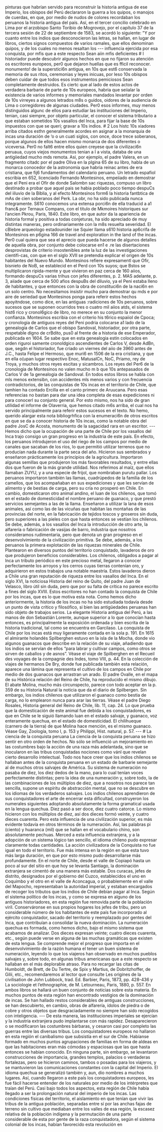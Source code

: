 pinturas que habrían servido para reconstruir la historia antigua de ese Imperio, los obispos del Perú declararon la guerra a los quipos, o manojos de cuerdas, en que, por medio de nudos de colores recordaban los peruanos la historia antigua del país. Así, en el tercer concilio celebrado en Lima por el arzobispo Santo Toribio de Mogrovejo, por el capítulo 37 de la tercera sesión de 22 de septiembre de 1583, se acordó lo siguiente: "Y por cuanto entre los indios que desconocieron las letras, se hallan, en lugar de libros, ciertos signos compuestos de varios ramales, que ellos denominan quipos, y de los cuales no menos resaltan los --- influencia ejercida por esa conquista, por mfis que a este respecto Sean aiin mfis deficientes # I historiador puede descubrir algunos hechos en que no fijaron su atención os escritores europeos, per0 que dejaron huellas que es fficil reconocer. monumento! de la superstici6n antigua, en 10s que est6 conservada la memoria de sus ritos, ceremonias y leyes inicuas, por Ieso 10s obispos deben cuidar de que todos esos instrumentos pemiciosos Sean completamente destruidos. Es ciertc que al lado de estos actos de verdadera barbarie de parte de 10s europeos, habria que seiialar la existencia de varios informes y memoriales mandados levantar por orden de 10s virreyes a algunos letrados m8s o guidos, oidores de la audiencia de Lima o corregidores de algunas ciudades. Per0 esos informes, muy menos distinguidos algunc de ellos para estudiar las instituciones del Imperio, tenian, casi siempre, por objeto particular, el conocer el sistema tributario a que estaban sometidos 10s vasallos del Inca, para fijar la base de 10s impuestos con que se queri; gravar a 10s indios. # 2 Los histc 10s xiadores arriba citados esthn generalmente acordes en asignar a la monarquia de incas una duración de ‘o o un cuati siglos, con once, doce trece soberanos, porque algunos de ellos hacen mismo monarca de dos diferentes o viceversa. Per0 no falt6 entre ellos quien creyese que la civilizaci6n peruaua, cuyos viejos monumentos tenian a I a vista, databa de una antigiiedad mucho mds remota. Asi, por ejemplo, el padre Valera, en un fragmento citadc por el padre Oliva en la plgina 65 de su libro, habla de un monarca conocedor de la astronomia que habria reinac antes de era cristiana, que fij6 fundamentos del calendario peruano. Un letrado espafiol escribia en 652, licenciado Fernando Montesinos, empeiiado en demostrar que el Peni era el Ofir de donde Salombn sac riquezas, compuso un libro destinado a probar que aquel pais se habia poblado poco tiempo despuCs del iiluvio de la Biblia, y al efecto Montesinos form6 la historia fantbtica de mAs de cien soberanos del Perk. La obr, no ha sido publicada nunca integramente. S610 conocemos una extensa porci6n de ella traducid a a1 franc&#x26; por Ternaux Compans, con el titulo de Mkmoires historiques sur l’ancien Pkrou, Paris, 1840. Este libro, en que autor da la apariencia de historia formal y positiva a todas conjeturas, ha sido apreciado de muy distintas maneras, pero ordinariamente con la m8s resuelta severidad. El cBlebre arqueologo estadounider ise Squier llama s610 historia ap6crifa de Montesinos en p6gina 166 de travel and exploration in the land of the incas. Per0 cual quiera que sea el aprecio que pueda hacerse de algunos detalles de aquella obra, por conjunto debe colocarse en1 e .re las disertaciones desprovistas de criterio insostenibles ante la luz de las investigaciones cientifi-cas, con que en el siglo XVII se pretendia explicar el origen de 10s habitantes del Nuevo Mundo. Montesinos refiere expresamentl que Ofir, bisnieto de NoB, se establecid en el Perd con 10s suyos; que Bstos se multiplicaron ripida-mente y que vivieron en paz cerca de 160 aiios, formando despuCs varias trihus con jefes diferentes, p. 2. MAS adelante, p. 3, aiiade que cerca de 500 afios despuBs del diluvio, ya el Peni estaba lleno de habitantes, y que entonces con la obra de constituci6n de la naci6n en un solo centro. No necesitamos insistir mucho para demostrar qu mds e por aire de seriedad que Montesinos ponga para referir estos hechos apoyitndose, como dice, en las antiguas :radiciones de 10s peruanos, sobre sucesos que se suponen ocurridos tres o cuatro mil aiios atds, el sistema hist6 rico y cronol6gico de libro, no merece en su conjunto la menor confianza. Montesinos escribia con el criterio his t6rico espaiiol de Cpoca; y cronologia de antiguos reyes del Peni podria colocarse a1 lado de la genealogia de Carlos que el obispo Sandoval, historiador, por otra parte, respetable digno de crBdito, pus0 al frente de a historia de ese Emperador, publicada en 1604. Se sabe que en esta genealogia estin colocados en orden riguroi samente cronoldgico ascendientes de Carlos V, desde AdBn, que, segdn el historiador, fue criado un viernes del aiio de 3960 antes de J.C., hasta Felipe el Hermoso, que muri6 en 1506 de la era cristiana, y que en ella o(upan lugar respectivo Enoc, MatusalCn, NoC, Priamo, rey de Troya, y muchos otros reyes escitas y sicambros. Los reyes del Per6 de la cronologia de Montesinos no valen mucho m b que 10s antepasados de Carlos V de 1a genealogia de Sandoval. En todos estos libros se habla con mls menos extensibn, con accidentes mls menos varios y con frecuencia contradictorios, de las conquistas de 10s incas en el territorio de Chile, que tamhien ha contado Ercilla en el canto primerc de Aruucana. Pero esas referencias no bastan para dar una idea completa de esas expediciones ni para conocerl su conjunto general. Por esto mismo, nos ha sido de gran utilidad el informe de Olaverria, que hemos citado m6s arriba, el cual nos ha servido principalmente para referir estos sucesos en el texto. No hemo, querido alargar esta nota bibliogrhfica con la enumeraci6n de otros escritos en que se da a conocer historia de 10s incas, como la notable obra del padre JosC de Acosta, monumento de la sagacidad rara en un escritor. --- Hemos dicho que la ocupación de una parte de Chile por los vasallos del Inca trajo consigo un gran progreso en la industria de este país. En efecto, los peruanos introdujeron el uso del riego de los campos por medio de canales que sacaban de los ríos, lo que permitió utilizar terrenos que no producían nada durante la parte seca del año. Hicieron sus sembrados y enseñaron prácticamente los principios de la agricultura. Importaron algunas semillas que produjeron los más favorables resultados, y entre ellas dos que fueron de la más grande utilidad. Nos referimos al maíz, que ellos llamaban ZUYU, y a una especie de frijol, que nombraban purutu pallar. Los peruanos importaron también las llamas, cuadrúpedos de la familia de los camellos, que los acompañaban en sus expediciones y que les servían de alimento y de bestias de carga, pero su cría no prosperó en Chile. En cambio, domesticaron otro animal andino, el luan de los chilenos, que tomó en el estado de domesticidad el nombre peruano de guanaco, y que prestó servicios semejantes a las de la llama. Enseñaron a utilizar la lana de esos animales, así como las de las vicuñas que habitan las montañas de las provincias del norte, en la fabricación de tejidos toscos y groseros sin duda, pero superiores a las pieles con que hasta entonces se vestían los chilenos. Se debe, además, a los vasallos del Inca la introducción de otro arte, la alfarería o fabricación de vasijas de barro, industria que nosotros consideramos rudimentaria, pero que denota un gran progreso en el desenvolvimiento de la civilización primitiva. Se debe, además, a los peruanos la primera explotación de las riquezas minerales de Chile. Plantearon en diversos puntos del territorio conquistado, lavaderos de oro que produjeron beneficios considerables. Los chilenos, obligados a pagar al Inca un tributo periódico en este precioso metal, llegaron a conocer perfectamente los arroyos y los cerros cuyas tierras contenían oro, y adquirieron en estos trabajos una notable maestría. Estos lavaderos dieron a Chile una gran reputación de riqueza entre los vasallos del Inca. En el siglo XVI, la noticiosa Historia del reino de Quito, del padre Juan de Velasco, libro útil sin duda, pero que por su falta de crítica no parece escrito a fines del siglo XVIII. Estos escritores no han contado la conquista de Chile por los incas, que es lo que motiva esta nota. Como hemos dicho anteriormente, la historia de los incas no ha sido estudiada todavía desde un punto de vista crítico y filosófico, si bien las antigüedades peruanas han sido objeto de trabajos serios. La elegante Historia antigua del Perú, a las manos de don Sebastián Lorente, aunque superior a lo que conocían hasta entonces, es principalmente la exposición ordenada y bien escrita de la historia tradicional, tal como se encuentra en Garcilaso. La conquista de Chile por los incas está muy ligeramente contada en la sola p. 191. En 1615 el almirante holandés Spilberghen estuvo en la isla de la Mocha, donde vio algunos guanacos que describe en la relación de su viaje, añadiendo que los indios se servían de ellos “para labrar y cultivar campos, como otros se sirven de caballos y de asnos”. Véase el viaje de Spilberghen en el Recueil des voyages de la compagnie des Indes, tomo VIII, p. 44. En la colección de viajes de hermanos De Bry, donde fue publicada también esta relación, aparece una lámina que representa el cultivo de los campos en Chile por medio de dos guanacos que arrastran un arado. El padre Ovalle, en el mapa de su Histórica relación del Reino de Chile, ha reproducido el mismo dibujo. El abate Molina, mucho más circunspecto, parece con todo aceptar en la p. 359 de su Historia Natural la noticia que da el diario de Spilbergen. Sin embargo, los indios chilenos que utilizaron el guanaco como bestia de carga, no lo emplearon nunca para arar las tierras. Véase el padre Diego Rosales, Historia general del Reino de Chile, lib. 11, cap. 24. Lo que prueba que la domesticación de este animal fue debida a los conquistadores, es que en Chile se le siguió llamando luan en el estado salvaje, y guanaco, voz enteramente quechua, en el estado de domesticidad. El chilihueque (carnero de la tierra) de que Molina hace mención, es el mismo guanaco. Véase Gay, Zoología, tomo I, p. 153 y Philippi, Hist. natural, p. 57. --- # La ciencia de la conquista peruana La ciencia de la conquista peruana se hizo sentir en otro orden de hechos. No sólo se influenció un mejoramiento en las costumbres bajo la acción de una raza más adelantada, sino que se inocularon en las tribus conquistadas nociones como vánl que revelan cierto desarrollo intelectual. Todo nos hace creer que los indios chilenos se hallaban antes de la conquista peruana en un estado de barbarie semejante al de muchos otros salvajes de América. Su sistema de numeración no pasaba de diez, los diez dedos de la mano, para lo cual tenían voces perfectamente distintas; pero la idea de una numeración y, sobre todo, la de las combinaciones de los múltiplos de diez, que a nosotros nos parece tan sencilla, supone un espíritu de abstracción mental, que no se descubre en los idiomas de los verdaderos salvajes. Los indios chilenos aprendieron de sus conquistadores el arte de encerrar esta dificultad, construyeron los numerales siguientes adoptando absolutamente la forma gramatical usada en la lengua quechua. Diez pasó a ser doce, diez cuatro catorce. Lo mismo hicieron con los múltiplos de diez, así dos dieces formó veinte, y cuatro dieces cuarenta. Pero esta influencia de una civilización superior, es más evidente todavía en otros términos de la numeración. Así, las palabras pi (ciento) y huaranca (mil) que se hallan en el vocabulario chino, son absolutamente pechuas. Merced a esta influencia extranjera, y a la adopción de un sistema lógico tan sencillo, el idioma chileno pudo expresar claramente todas cantidades. La acción civilizadora de la Conquista no fue igual en todo el territorio. Fue más intensa en la región en que esta tuvo más larga duración, en que por esto mismo pudo desarrollarse más profundamente. En el norte de Chile, desde el valle de Copiapó hasta un poco al sur del sitio en que hoy se levanta Santiago, la dominación extranjera se cimentó de una manera más estable. Dos curacas, jefes de distrito, designados por el gobierno del Cuzco, establecidos el uno en Coquimbo y el otro en el valle de Aconcagua, o probablemente en el valle del Mapocho, representaban la autoridad imperial, y estaban encargados de recoger los tributos que los indios de Chile debían pagar al Inca. Según el sistema político de los incas, y como se expresa en alguno de los antiguos historiadores, en esta región fue removida parte de la población viril. Conserváronse en sus propios hogares los jefes de tribu, pero un considerable número de los habitantes de este país fue incorporado al ejército conquistador, sacado del territorio y reemplazado por gentes del Inca, que contribuían a consolidar la nueva dominación. La numeración quechua es formada, como hemos dicho, bajo el mismo sistema que acabamos de analizar. Dos dieces expresan veinte; cuatro dieces cuarenta, etc., según puede verse en alguna de las muchas gramáticas que existen de esta lengua. Se comprende mejor el progreso que importa en el desenvolvimiento de la razón humana el tener un buen sistema de numeración, leyendo lo que los viajeros han observado en muchos pueblos salvajes y, sobre todo, en algunas tribus americanas que a este respecto se hallaban en el más deplorable atraso. Para no recargar las citas de Humboldt, de Brett, de Du Tertre, de Spix y Martius, de Dobritzhoffer, de Gilii, etc., recomendaremos al lector que consulte Les origines de la civilisation de John Lubbock, trad. Ed. Barbier, Paris, 1873, pp. 428-436 y La sociologie et l’ethnographie, de M. Letourneau, Paris, 1880, p. 557. En ambos libros se hallará un buen conjunto de noticias sobre esta materia. En muchos puntos de esta región han encontrado vestigios de la dominación de incas. Se han hallado restos considerables de antiguas construcciones, se han descubierto, en cambio, obras de alfarería, ídolos de piedra o de cobre y otros objetos que desgraciadamente no siempre han sido recogidos con inteligencia. --- De esta manera, las instituciones imperiales se ejercían y la industria extranjera pudo implantarse con más rapidez. Desaparecieron o se modificaron las costumbres bárbaras, y cesaron casi por completo las guerras entre las diversas tribus. Los conquistadores europeos no hallaron en esta región el canibalismo que subsistía en el sur de Chile. Habíanse formado en muchos puntos agrupaciones de familias en forma de aldeas en que las habitaciones eran más cómodas y espaciosas que las que hasta entonces se habían conocido. En ninguna parte, sin embargo, se levantaron construcciones de importancia, grandes templos, palacios o verdaderas fortalezas, pero se hicieron caminos, tambos o posadas para los viajeros, y se mantuvieron las comunicaciones constantes con la capital del Imperio. El idioma quechua se generalizó también y, aun, dio nombres a muchos lugares. Así, cuando llegaron a este país los conquistadores europeos, les fue fácil hacerse entender de los naturales por medio de los intérpretes que traían del Perú. Casi bajo todos los aspectos, esta región de Chile había llegado a ser la prolongación natural del imperio de los incas. Las condiciones físicas del territorio, el aislamiento en que tenían que vivir las tribus de la antigua población, separadas entre sí por las anchas fajas de terreno sin cultivo que mediaban entre los valles de esa región, la escasez relativa de la población indígena y la permutación de una parte considerable de esta por gente de la raza conquistadora, según el sistema colonial de los incas, habían favorecido esta revolución en